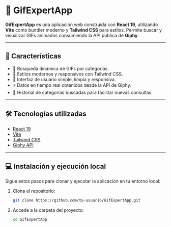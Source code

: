 # 🚀 GifExpertApp

**GifExpertApp** es una aplicación web construida con **React 19**, utilizando **Vite** como bundler moderno y **Tailwind CSS** para estilos. Permite buscar y visualizar GIFs animados consumiendo la API pública de **Giphy**.


---

## 🧩 Características

- 🔎 Búsqueda dinámica de GIFs por categorías.
- 🎨 Estilos modernos y responsivos con Tailwind CSS.
- 📱 Interfaz de usuario simple, limpia y responsiva.
- ⚡ Datos en tiempo real obtenidos desde la API de Giphy.
- 💾 Historial de categorías buscadas para facilitar nuevas consultas.

---

## 🛠️ Tecnologías utilizadas

- [React 19](https://react.dev/)
- [Vite](https://vitejs.dev/)
- [Tailwind CSS](https://tailwindcss.com/)
- [Giphy API](https://developers.giphy.com/)

---

## 💻 Instalación y ejecución local

Sigue estos pasos para clonar y ejecutar la aplicación en tu entorno local:

1. Clona el repositorio:
   ```bash
   git clone https://github.com/tu-usuario/GifExpertApp.git

2. Accede a la carpeta del proyecto:
    ```bash
    cd GifExpertApp
